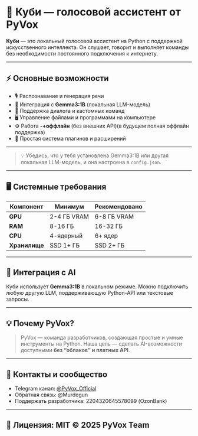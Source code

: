 # 🎤 Куби — голосовой ассистент от **PyVox**

**Куби** — это локальный голосовой ассистент на Python с поддержкой искусственного интеллекта.
Он слушает, говорит и выполняет команды без необходимости постоянного подключения к интернету.

---

## ⚡ Основные возможности

* 🎙️ Распознавание и генерация речи
* 🧠 Интеграция с **Gemma3:1B** (локальная LLM-модель)
* 💬 Поддержка диалога и кастомных команд
* 🖥️ Управление файлами и программами на компьютере
* ⚙️ Работа **-+оффлайн** (без внешних API)(в будущем полная оффлайн поддержка)
* 🧩 Простая система плагинов и расширений

---

> 💡 Убедись, что у тебя установлена Gemma3:1B или другая локальная LLM-модель, и она настроена в `config.json`.

---

## 🖥️ Системные требования

| Компонент     | Минимум     | Рекомендовано |
| ------------- | ----------- | ------------- |
| **GPU**       | 2-4 ГБ VRAM | 6-8 ГБ VRAM   |
| **RAM**       | 8-16 ГБ     | 16-32 ГБ      |
| **CPU**       | 4-ядерный   | 6+ ядер       |
| **Хранилище** | SSD 1+ ГБ  | SSD 2+ ГБ   |

---

## 🧩 Интеграция с AI

Куби использует **Gemma3:1B** в локальном режиме.
Можно подключить любую другую LLM, поддерживающую Python-API или текстовые запросы.

---

## 💡 Почему PyVox?

> PyVox — команда разработчиков, создающая простые и умные инструменты на Python.
> Наша цель — сделать AI-возможности доступными **без “облаков” и платных API**.

---

## 💬 Контакты и сообщество

* Telegram канал: [@PyVox_Official](https://t.me/PyVox_Official)
* Обратная связь: @Murdegun
* Поддержать разработчика: 2204320645578099 (OzonBank)

---

📄 Лицензия: MIT
© 2025 PyVox Team
---
